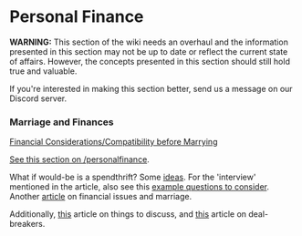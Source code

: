 # Personal Finance

**WARNING:** This section of the wiki needs an overhaul and the information presented in this section may not be up to date or reflect the current state of affairs. However, the concepts presented in this section should still hold true and valuable.

If you're interested in making this section better, send us a message on our Discord server.

### Marriage and Finances

[Financial Considerations/Compatibility before Marrying](http://www.subramoney.com/2014/03/marriage-be-careful-boys-and-girls/)

[See this section on /personalfinance](http://www.reddit.com/r/personalfinance/wiki/pastdiscussions#wiki_on_marriage_and_couple_finances).

What if would-be is a spendthrift? Some [ideas](http://whitecoatinvestor.com/how-to-fix-a-spendthrift-spouse/). For the 'interview' mentioned in the article, also see this [example questions to consider](http://www.reddit.com/r/IndiaInvestments/comments/2r8cwm/marriage_be_careful_boys_and_girls/cng7afd). Another [article](https://web.archive.org/web/20160807211842/http://articles.economictimes.indiatimes.com/2015-02-09/news/58967825_1_marriage-and-money-economictimes-com-financial-secrets) on financial issues and marriage.

Additionally, [this](http://marriage.about.com/od/engagement/ss/engagedissues.htm) article on things to discuss, and [this](http://marriage.about.com/od/engagement/ss/tenquestions.htm) article on deal-breakers.
